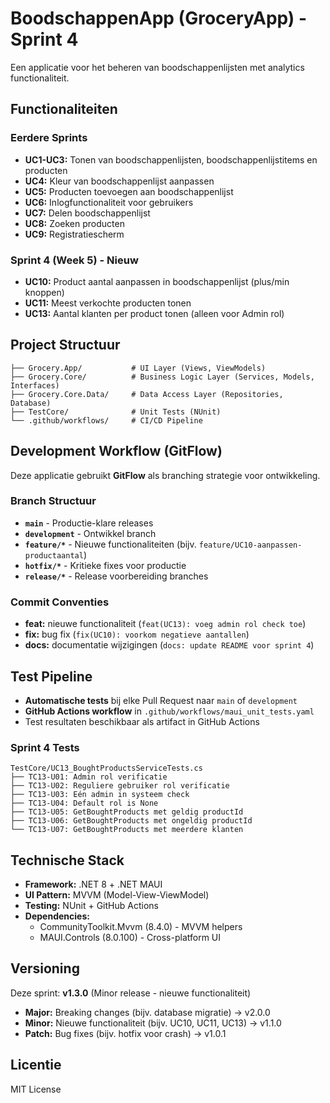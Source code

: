 # BoodschappenApp (GroceryApp) - Sprint 4

Een applicatie voor het beheren van boodschappenlijsten met analytics functionaliteit.

## Functionaliteiten

### Eerdere Sprints
- **UC1-UC3:** Tonen van boodschappenlijsten, boodschappenlijstitems en producten
- **UC4:** Kleur van boodschappenlijst aanpassen
- **UC5:** Producten toevoegen aan boodschappenlijst
- **UC6:** Inlogfunctionaliteit voor gebruikers
- **UC7:** Delen boodschappenlijst
- **UC8:** Zoeken producten
- **UC9:** Registratiescherm

### Sprint 4 (Week 5) - Nieuw
- **UC10:** Product aantal aanpassen in boodschappenlijst (plus/min knoppen)
- **UC11:** Meest verkochte producten tonen
- **UC13:** Aantal klanten per product tonen (alleen voor Admin rol)

## Project Structuur

```
├── Grocery.App/           # UI Layer (Views, ViewModels)
├── Grocery.Core/          # Business Logic Layer (Services, Models, Interfaces)
├── Grocery.Core.Data/     # Data Access Layer (Repositories, Database)
├── TestCore/              # Unit Tests (NUnit)
└── .github/workflows/     # CI/CD Pipeline
```

## Development Workflow (GitFlow)

Deze applicatie gebruikt **GitFlow** als branching strategie voor ontwikkeling.

### Branch Structuur

- **`main`** - Productie-klare releases
- **`development`** - Ontwikkel branch
- **`feature/*`** - Nieuwe functionaliteiten (bijv. `feature/UC10-aanpassen-productaantal`)
- **`hotfix/*`** - Kritieke fixes voor productie
- **`release/*`** - Release voorbereiding branches

### Commit Conventies

- **feat:** nieuwe functionaliteit (`feat(UC13): voeg admin rol check toe`)
- **fix:** bug fix (`fix(UC10): voorkom negatieve aantallen`)
- **docs:** documentatie wijzigingen (`docs: update README voor sprint 4`)

## Test Pipeline

- **Automatische tests** bij elke Pull Request naar `main` of `development`
- **GitHub Actions workflow** in `.github/workflows/maui_unit_tests.yaml`
- Test resultaten beschikbaar als artifact in GitHub Actions

### Sprint 4 Tests

```
TestCore/UC13_BoughtProductsServiceTests.cs
├── TC13-U01: Admin rol verificatie
├── TC13-U02: Reguliere gebruiker rol verificatie  
├── TC13-U03: Eén admin in systeem check
├── TC13-U04: Default rol is None
├── TC13-U05: GetBoughtProducts met geldig productId
├── TC13-U06: GetBoughtProducts met ongeldig productId
└── TC13-U07: GetBoughtProducts met meerdere klanten
```

## Technische Stack

- **Framework:** .NET 8 + .NET MAUI
- **UI Pattern:** MVVM (Model-View-ViewModel)
- **Testing:** NUnit + GitHub Actions
- **Dependencies:**
  - CommunityToolkit.Mvvm (8.4.0) - MVVM helpers
  - MAUI.Controls (8.0.100) - Cross-platform UI

## Versioning

Deze sprint: **v1.3.0** (Minor release - nieuwe functionaliteit)

- **Major:** Breaking changes (bijv. database migratie) → v2.0.0
- **Minor:** Nieuwe functionaliteit (bijv. UC10, UC11, UC13) → v1.1.0
- **Patch:** Bug fixes (bijv. hotfix voor crash) → v1.0.1

## Licentie

MIT License
